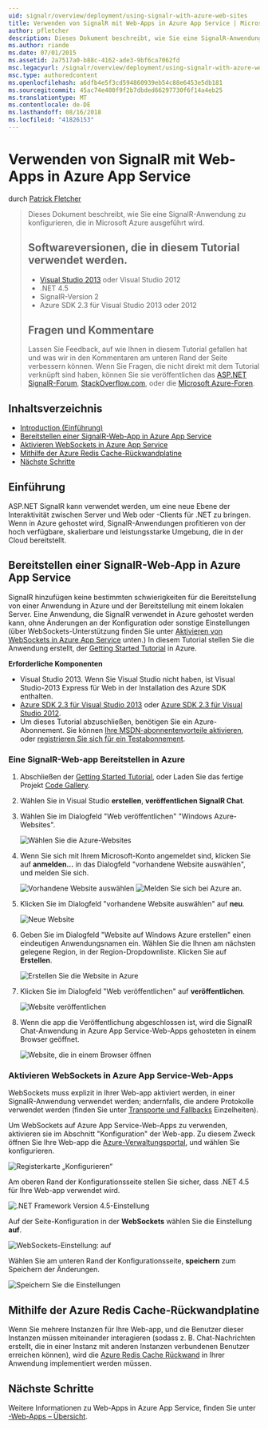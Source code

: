 ```yaml
---
uid: signalr/overview/deployment/using-signalr-with-azure-web-sites
title: Verwenden von SignalR mit Web-Apps in Azure App Service | Microsoft-Dokumentation
author: pfletcher
description: Dieses Dokument beschreibt, wie Sie eine SignalR-Anwendung zu konfigurieren, die in Microsoft Azure ausgeführt wird. Softwareversionen, die im Tutorial verwendet werden, Visual Studio 2013 oder VIS...
ms.author: riande
ms.date: 07/01/2015
ms.assetid: 2a7517a0-b88c-4162-ade3-9bf6ca7062fd
msc.legacyurl: /signalr/overview/deployment/using-signalr-with-azure-web-sites
msc.type: authoredcontent
ms.openlocfilehash: a6dfb4e5f3cd594860939eb54c88e6453e5db181
ms.sourcegitcommit: 45ac74e400f9f2b7dbded66297730f6f14a4eb25
ms.translationtype: MT
ms.contentlocale: de-DE
ms.lasthandoff: 08/16/2018
ms.locfileid: "41826153"
---
```

<a name="using-signalr-with-web-apps-in-azure-app-service"></a>Verwenden von SignalR mit Web-Apps in Azure App Service
====================
durch [Patrick Fletcher](https://github.com/pfletcher)

> Dieses Dokument beschreibt, wie Sie eine SignalR-Anwendung zu konfigurieren, die in Microsoft Azure ausgeführt wird.
> 
> ## <a name="software-versions-used-in-the-tutorial"></a>Softwareversionen, die in diesem Tutorial verwendet werden.
> 
> 
> - [Visual Studio 2013](https://www.microsoft.com/visualstudio/eng/2013-downloads) oder Visual Studio 2012
> - .NET 4.5
> - SignalR-Version 2
> - Azure SDK 2.3 für Visual Studio 2013 oder 2012
>   
> 
> 
> ## <a name="questions-and-comments"></a>Fragen und Kommentare
> 
> Lassen Sie Feedback, auf wie Ihnen in diesem Tutorial gefallen hat und was wir in den Kommentaren am unteren Rand der Seite verbessern können. Wenn Sie Fragen, die nicht direkt mit dem Tutorial verknüpft sind haben, können Sie sie veröffentlichen das [ASP.NET SignalR-Forum](https://forums.asp.net/1254.aspx/1?ASP+NET+SignalR), [StackOverflow.com](http://stackoverflow.com/), oder die [Microsoft Azure-Foren](https://social.msdn.microsoft.com/Forums/windowsazure/home?category=windowsazureplatform).


## <a name="table-of-contents"></a>Inhaltsverzeichnis

- [Introduction (Einführung)](#introduction)
- [Bereitstellen einer SignalR-Web-App in Azure App Service](#deploying)
- [Aktivieren WebSockets in Azure App Service](#websocket)
- [Mithilfe der Azure Redis Cache-Rückwandplatine](#backplane)
- [Nächste Schritte](#nextsteps)

<a id="introduction"></a>
## <a name="introduction"></a>Einführung

ASP.NET SignalR kann verwendet werden, um eine neue Ebene der Interaktivität zwischen Server und Web oder -Clients für .NET zu bringen. Wenn in Azure gehostet wird, SignalR-Anwendungen profitieren von der hoch verfügbare, skalierbare und leistungsstarke Umgebung, die in der Cloud bereitstellt.

<a id="deploying"></a>
## <a name="deploying-a-signalr-web-app-to-azure-app-service"></a>Bereitstellen einer SignalR-Web-App in Azure App Service

SignalR hinzufügen keine bestimmten schwierigkeiten für die Bereitstellung von einer Anwendung in Azure und der Bereitstellung mit einem lokalen Server. Eine Anwendung, die SignalR verwendet in Azure gehostet werden kann, ohne Änderungen an der Konfiguration oder sonstige Einstellungen (über WebSockets-Unterstützung finden Sie unter [Aktivieren von WebSockets in Azure App Service](#websocket) unten.) In diesem Tutorial stellen Sie die Anwendung erstellt, der [Getting Started Tutorial](../getting-started/tutorial-getting-started-with-signalr.md) in Azure.

**Erforderliche Komponenten**

- Visual Studio 2013. Wenn Sie Visual Studio nicht haben, ist Visual Studio-2013 Express für Web in der Installation des Azure SDK enthalten.
- [Azure SDK 2.3 für Visual Studio 2013](https://go.microsoft.com/fwlink/?linkid=324322&clcid=0x409) oder [Azure SDK 2.3 für Visual Studio 2012](https://go.microsoft.com/fwlink/p/?linkid=323511).
- Um dieses Tutorial abzuschließen, benötigen Sie ein Azure-Abonnement. Sie können [Ihre MSDN-abonnentenvorteile aktivieren](https://azure.microsoft.com/pricing/member-offers/msdn-benefits-details/), oder [registrieren Sie sich für ein Testabonnement](https://azure.microsoft.com/pricing/free-trial/).

### <a name="deploying-a-signalr-web-app-to-azure"></a>Eine SignalR-Web-app Bereitstellen in Azure

1. Abschließen der [Getting Started Tutorial](../getting-started/tutorial-getting-started-with-signalr.md), oder Laden Sie das fertige Projekt [Code Gallery](https://code.msdn.microsoft.com/SignalR-Getting-Started-b9d18aa9).
2. Wählen Sie in Visual Studio **erstellen**, **veröffentlichen SignalR Chat**.
3. Wählen Sie im Dialogfeld "Web veröffentlichen" "Windows Azure-Websites".

    ![Wählen Sie die Azure-Websites](using-signalr-with-azure-web-sites/_static/image1.png)
4. Wenn Sie sich mit Ihrem Microsoft-Konto angemeldet sind, klicken Sie auf **anmelden...**  in das Dialogfeld "vorhandene Website auswählen", und melden Sie sich.

    ![Vorhandene Website auswählen](using-signalr-with-azure-web-sites/_static/image2.png)    ![Melden Sie sich bei Azure an.](using-signalr-with-azure-web-sites/_static/image3.png)
5. Klicken Sie im Dialogfeld "vorhandene Website auswählen" auf **neu**.

    ![Neue Website](using-signalr-with-azure-web-sites/_static/image4.png)
6. Geben Sie im Dialogfeld "Website auf Windows Azure erstellen" einen eindeutigen Anwendungsnamen ein. Wählen Sie die Ihnen am nächsten gelegene Region, in der Region-Dropdownliste. Klicken Sie auf **Erstellen**.

    ![Erstellen Sie die Website in Azure](using-signalr-with-azure-web-sites/_static/image5.png)
7. Klicken Sie im Dialogfeld "Web veröffentlichen" auf **veröffentlichen**.

    ![Website veröffentlichen](using-signalr-with-azure-web-sites/_static/image6.png)
8. Wenn die app die Veröffentlichung abgeschlossen ist, wird die SignalR Chat-Anwendung in Azure App Service-Web-Apps gehosteten in einem Browser geöffnet.

    ![Website, die in einem Browser öffnen](using-signalr-with-azure-web-sites/_static/image7.png)

<a id="websocket"></a>
### <a name="enabling-websockets-on-azure-app-service-web-apps"></a>Aktivieren WebSockets in Azure App Service-Web-Apps

WebSockets muss explizit in Ihrer Web-app aktiviert werden, in einer SignalR-Anwendung verwendet werden; andernfalls, die andere Protokolle verwendet werden (finden Sie unter [Transporte und Fallbacks](../getting-started/introduction-to-signalr.md#transports) Einzelheiten).

Um WebSockets auf Azure App Service-Web-Apps zu verwenden, aktivieren sie im Abschnitt "Konfiguration" der Web-app. Zu diesem Zweck öffnen Sie Ihre Web-app die [Azure-Verwaltungsportal](https://manage.windowsazure.com/), und wählen Sie konfigurieren.

![Registerkarte „Konfigurieren“](using-signalr-with-azure-web-sites/_static/image8.png)

Am oberen Rand der Konfigurationsseite stellen Sie sicher, dass .NET 4.5 für Ihre Web-app verwendet wird.

![.NET Framework Version 4.5-Einstellung](using-signalr-with-azure-web-sites/_static/image9.png)

Auf der Seite-Konfiguration in der **WebSockets** wählen Sie die Einstellung **auf**.

![WebSockets-Einstellung: auf](using-signalr-with-azure-web-sites/_static/image10.png)

Wählen Sie am unteren Rand der Konfigurationsseite, **speichern** zum Speichern der Änderungen.

![Speichern Sie die Einstellungen](using-signalr-with-azure-web-sites/_static/image11.png)

<a id="backplane"></a>
## <a name="using-the-azure-redis-cache-backplane"></a>Mithilfe der Azure Redis Cache-Rückwandplatine

Wenn Sie mehrere Instanzen für Ihre Web-app, und die Benutzer dieser Instanzen müssen miteinander interagieren (sodass z. B. Chat-Nachrichten erstellt, die in einer Instanz mit anderen Instanzen verbundenen Benutzer erreichen können), wird die [Azure Redis Cache Rückwand](../performance/scaleout-with-redis.md) in Ihrer Anwendung implementiert werden müssen.

<a id="nextsteps"></a>
## <a name="next-steps"></a>Nächste Schritte

Weitere Informationen zu Web-Apps in Azure App Service, finden Sie unter [-Web-Apps – Übersicht](https://azure.microsoft.com/documentation/articles/app-service-web-overview/).
